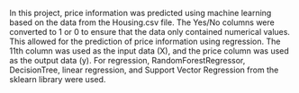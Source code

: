 In this project, price information was predicted using machine learning based on the data from the Housing.csv file. The Yes/No columns were converted to 1 or 0 to ensure that the data only contained numerical values. This allowed for the prediction of price information using regression. The 11th column was used as the input data (X), and the price column was used as the output data (y). For regression, RandomForestRegressor, DecisionTree, linear regression, and Support Vector Regression from the sklearn library were used.
